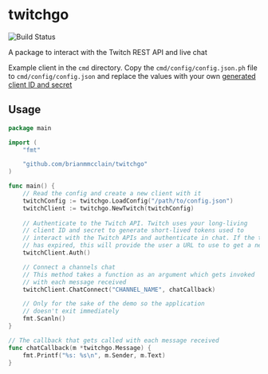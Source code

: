 twitchgo
===

![Build Status](https://github.com/brianmmcclain/twitchgo/actions/workflows/test-and-build.yml/badge.svg)

A package to interact with the Twitch REST API and live chat

Example client in the `cmd` directory. Copy the `cmd/config/config.json.ph` file to `cmd/config/config.json` and replace the values with your own [generated client ID and secret](https://dev.twitch.tv/docs/authentication/register-app)

## Usage

```go
package main

import (
	"fmt"

	"github.com/brianmmcclain/twitchgo"
)

func main() {
    // Read the config and create a new client with it
    twitchConfig := twitchgo.LoadConfig("/path/to/config.json")
    twitchClient := twitchgo.NewTwitch(twitchConfig)
	
    // Authenticate to the Twitch API. Twitch uses your long-living
    // client ID and secret to generate short-lived tokens used to
    // interact with the Twitch APIs and authenticate in chat. If the token
    // has expired, this will provide the user a URL to use to get a new token
    twitchClient.Auth()

    // Connect a channels chat
    // This method takes a function as an argument which gets invoked
    // with each message received
    twitchClient.ChatConnect("CHANNEL_NAME", chatCallback)

    // Only for the sake of the demo so the application
    // doesn't exit immediately
    fmt.Scanln()
}

// The callback that gets called with each message received
func chatCallback(m *twitchgo.Message) {
    fmt.Printf("%s: %s\n", m.Sender, m.Text)
}
```